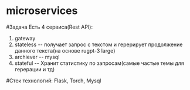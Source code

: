 # microservices
#Задача
Есть 4 сервиса(Rest API):
1) gateway
2) stateless -- получает запрос с текстом и герерирует продолжение данного текста(на основе rugpt-3 large)
3) archiever -- mysql
4) stateful -- Хранит статистику по запросам(самые частые темы для герерации и тд)

#Стек технологий:
Flask, Torch, Mysql
